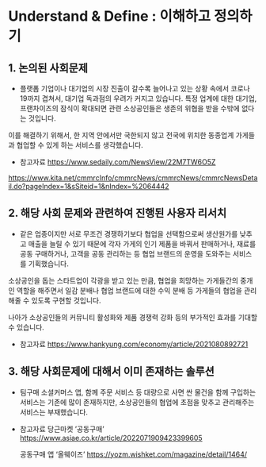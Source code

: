 # Understand & Define : 이해하고 정의하기
## 1. 논의된 사회문제
- 플랫폼 기업이나 대기업의 시장 진출이 갈수록 늘어나고 있는 상황 속에서  코로나 19까지 겹쳐서, 대기업 독과점의 우려가 커지고 있습니다.
특정 업계에 대한 대기업, 프랜차이즈의 잠식이 확대되면 관련 소상공인들은 생존의 위협을 받을 수밖에 없다는 것입니다. 

이를 해결하기 위해서, 한 지역 안에서만 국한되지 않고 전국에 위치한 동종업계 가게들과 협업할 수 있게 하는 서비스를 생각했습니다.

* 참고자료
https://www.sedaily.com/NewsView/22M7TW6O5Z

https://www.kita.net/cmmrcInfo/cmmrcNews/cmmrcNews/cmmrcNewsDetail.do?pageIndex=1&sSiteid=1&nIndex=%2064442

## 2. 해당 사회 문제와 관련하여 진행된 사용자 리서치
- 같은 업종이지만 서로 무조건 경쟁하기보다 협업을 선택함으로써 생산원가를 낮추고 매출을 늘릴 수 있기 때문에
각자 가게의 인기 제품을 바꿔서 판매하거나, 재료를 공동 구매하거나, 고객을 공동 관리하는 등 협업 브랜드의 운영을 도와주는 서비스를 기획했습니다. 

소상공인을 돕는 스타트업이 각광을 받고 있는 만큼, 
협업을 희망하는 가게들간의 중개인 역할을 해주면서 일감 분배나 협업 브랜드에 대한 수익 분배 등 가게들의 협업을 관리해줄 수 있도록 구현할 것입니다.

나아가 소상공인들의 커뮤니티 활성화와 제품 경쟁력 강화 등의 부가적인 효과를 기대할 수 있습니다.

* 참고자료
https://www.hankyung.com/economy/article/2021080892721

## 3. 해당 사회문제에 대해서 이미 존재하는 솔루션
- 팀구매 소셜커머스 앱, 함께 주문 서비스 등 대량으로 사면 싼 물건을 함께 구입하는 서비스는 기존에 많이 존재하지만, 소상공인들의 협업에 초점을 맞추고 관리해주는 서비스는 부재했습니다. 

* 참고자료
  당근마켓 ’공동구매’
https://www.asiae.co.kr/article/2022071909423399605

  공동구매 앱 ‘올웨이즈’ 
https://yozm.wishket.com/magazine/detail/1464/